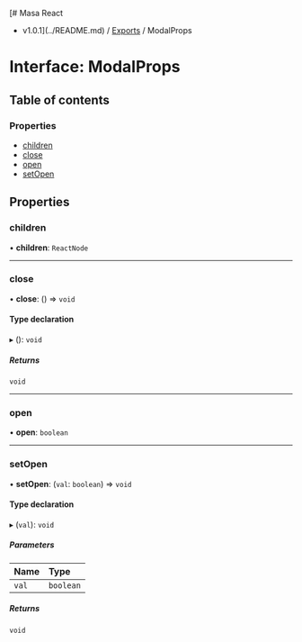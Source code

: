 [# Masa React
 - v1.0.1](../README.md) / [Exports](../modules.md) / ModalProps

# Interface: ModalProps

## Table of contents

### Properties

- [children](ModalProps.md#children)
- [close](ModalProps.md#close)
- [open](ModalProps.md#open)
- [setOpen](ModalProps.md#setopen)

## Properties

### children

• **children**: `ReactNode`

___

### close

• **close**: () => `void`

#### Type declaration

▸ (): `void`

##### Returns

`void`

___

### open

• **open**: `boolean`

___

### setOpen

• **setOpen**: (`val`: `boolean`) => `void`

#### Type declaration

▸ (`val`): `void`

##### Parameters

| Name | Type |
| :------ | :------ |
| `val` | `boolean` |

##### Returns

`void`
